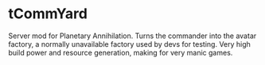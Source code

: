tCommYard
=========
Server mod for Planetary Annihilation. Turns the commander into the avatar factory, a normally unavailable factory used by devs for testing. Very high build power and resource generation, making for very manic games.
